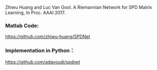 Zhiwu Huang and Luc Van Gool. A Riemannian Network for SPD Matrix Learning, In Proc. AAAI 2017.
### Matlab Code:
https://github.com/zhiwu-huang/SPDNet

### Implementation in Python：
https://github.com/adavoudi/spdnet

